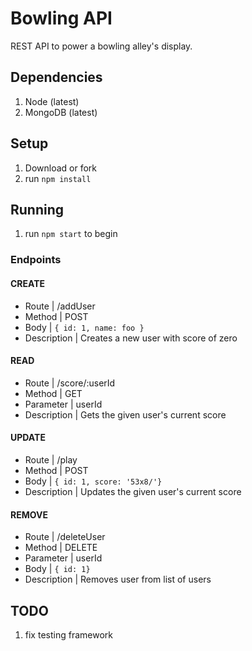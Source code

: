 # Bowling API
REST API to power a bowling alley's display.

## Dependencies
1. Node (latest)
2. MongoDB (latest)

## Setup
1. Download or fork
2. run `npm install`

## Running
1. run `npm start` to begin

### Endpoints

#### CREATE 
 * Route       |  /addUser
 * Method      |  POST
 * Body        |  `{ id: 1, name: foo }`
 * Description | Creates a new user with score of zero 

#### READ
 * Route       | /score/:userId
 * Method      | GET
 * Parameter   | userId 
 * Description | Gets the given user's current score

#### UPDATE
 * Route       | /play
 * Method      | POST 
 * Body        | `{ id: 1, score: '53x8/'}`
 * Description | Updates the given user's current score
 
#### REMOVE
 * Route       | /deleteUser
 * Method      | DELETE
 * Parameter   | userId 
 * Body        | `{ id: 1}`
 * Description | Removes user from list of users

## TODO
1. fix testing framework
